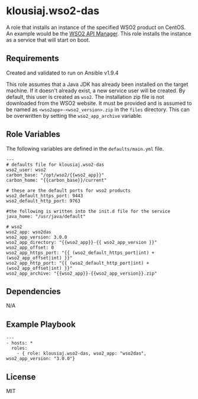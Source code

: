 klousiaj.wso2-das
=========
A role that installs an instance of the specified WSO2 product on CentOS. An example would be the [WSO2 API Manager](http://wso2.com/api-management/try-it/). This role installs the instance as a service that will start on boot.

Requirements
------------
Created and validated to run on Ansible v1.9.4

This role assumes that a Java JDK has already been installed on the target machine. If it doesn't already exist, a new service user will be created. By default, this user is created as `wso2`. The installation zip file is not downloaded from the WSO2 website. It must be provided and is assumed to be named as `<wso2app>-<wso2_version>.zip` in the `files` directory. This can be overwritten by setting the `wso2_app_archive` variable.

Role Variables
--------------
The following variables are defined in the `defaults/main.yml` file.

    ---
    # defaults file for klousiaj.wso2-das
    wso2_user: wso2
    carbon_base: "/opt/wso2/{{wso2_app}}"
    carbon_home: "{{carbon_base}}/current"
    
    # these are the default ports for wso2 products
    wso2_default_https_port: 9443
    wso2_default_http_port: 9763
    
    #the following is written into the init.d file for the service
    java_home: "/usr/java/default"
    
    # wso2
    wso2_app: wso2das
    wso2_app_version: 3.0.0
    wso2_app_directory: "{{wso2_app}}-{{ wso2_app_version }}"
    wso2_app_offset: 0
    wso2_app_https_port: "{{ (wso2_default_https_port|int) + (wso2_app_offset|int) }}"
    wso2_app_http_port: "{{ (wso2_default_http_port|int) + (wso2_app_offset|int) }}"
    wso2_app_archive: "{{wso2_app}}-{{wso2_app_version}}.zip"

Dependencies
------------
N/A

Example Playbook
----------------

    ---
    - hosts: *
      roles:
        - { role: klousiaj.wso2-das, wso2_app: "wso2das", wso2_app_version: "3.0.0"}

License
-------
MIT